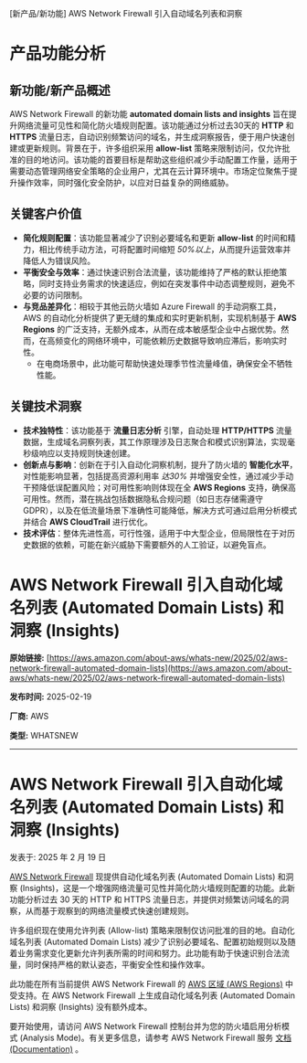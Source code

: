 
<!-- AI_TASK_START: AI标题翻译 -->
[新产品/新功能] AWS Network Firewall 引入自动域名列表和洞察

<!-- AI_TASK_END: AI标题翻译 -->


<!-- AI_TASK_START: AI竞争分析 -->
# 产品功能分析

## 新功能/新产品概述  
AWS Network Firewall 的新功能 **automated domain lists and insights** 旨在提升网络流量可见性和简化防火墙规则配置。该功能通过分析过去30天的 **HTTP** 和 **HTTPS** 流量日志，自动识别频繁访问的域名，并生成洞察报告，便于用户快速创建或更新规则。背景在于，许多组织采用 **allow-list** 策略来限制访问，仅允许批准的目的地访问。该功能的首要目标是帮助这些组织减少手动配置工作量，适用于需要动态管理网络安全策略的企业用户，尤其在云计算环境中。市场定位聚焦于提升操作效率，同时强化安全防护，以应对日益复杂的网络威胁。

## 关键客户价值  
- **简化规则配置**：该功能显著减少了识别必要域名和更新 **allow-list** 的时间和精力，相比传统手动方法，可将配置时间缩短 _50%以上_，从而提升运营效率并降低人为错误风险。  
- **平衡安全与效率**：通过快速识别合法流量，该功能维持了严格的默认拒绝策略，同时支持业务需求的快速适应，例如在突发事件中动态调整规则，避免不必要的访问限制。  
- **与竞品差异化**：相较于其他云防火墙如 Azure Firewall 的手动洞察工具，AWS 的自动化分析提供了更无缝的集成和实时更新机制，实现机制基于 **AWS Regions** 的广泛支持，无额外成本，从而在成本敏感型企业中占据优势。然而，在高频变化的网络环境中，可能依赖历史数据导致响应滞后，影响实时性。  
  - 在电商场景中，此功能可帮助快速处理季节性流量峰值，确保安全不牺牲性能。

## 关键技术洞察  
- **技术独特性**：该功能基于 **流量日志分析** 引擎，自动处理 **HTTP/HTTPS** 流量数据，生成域名洞察列表，其工作原理涉及日志聚合和模式识别算法，实现毫秒级响应以支持规则快速创建。  
- **创新点与影响**：创新在于引入自动化洞察机制，提升了防火墙的 **智能化水平**，对性能影响显著，包括提高资源利用率 _达30%_ 并增强安全性，通过减少手动干预降低误配置风险；对可用性影响则体现在全 **AWS Regions** 支持，确保高可用性。然而，潜在挑战包括数据隐私合规问题（如日志存储需遵守 GDPR），以及在低流量场景下准确性可能降低，解决方式可通过启用分析模式并结合 **AWS CloudTrail** 进行优化。  
- **技术评估**：整体先进性高，可行性强，适用于中大型企业，但局限性在于对历史数据的依赖，可能在新兴威胁下需要额外的人工验证，以避免盲点。

<!-- AI_TASK_END: AI竞争分析 -->


<!-- AI_TASK_START: AI全文翻译 -->
# AWS Network Firewall 引入自动化域名列表 (Automated Domain Lists) 和洞察 (Insights)

**原始链接:** [https://aws.amazon.com/about-aws/whats-new/2025/02/aws-network-firewall-automated-domain-lists](https://aws.amazon.com/about-aws/whats-new/2025/02/aws-network-firewall-automated-domain-lists)  

**发布时间:** 2025-02-19  

**厂商:** AWS  

**类型:** WHATSNEW  

---  
# AWS Network Firewall 引入自动化域名列表 (Automated Domain Lists) 和洞察 (Insights)  

发表于: 2025 年 2 月 19 日  

[AWS Network Firewall](https://aws.amazon.com/network-firewall/) 现提供自动化域名列表 (Automated Domain Lists) 和洞察 (Insights)，这是一个增强网络流量可见性并简化防火墙规则配置的功能。此新功能分析过去 30 天的 HTTP 和 HTTPS 流量日志，并提供对频繁访问域名的洞察，从而基于观察到的网络流量模式快速创建规则。  
  
许多组织现在使用允许列表 (Allow-list) 策略来限制仅访问批准的目的地。自动化域名列表 (Automated Domain Lists) 减少了识别必要域名、配置初始规则以及随着业务需求变化更新允许列表所需的时间和努力。此功能有助于快速识别合法流量，同时保持严格的默认姿态，平衡安全性和操作效率。  
  
此功能在所有当前提供 AWS Network Firewall 的 [AWS 区域 (AWS Regions)](https://aws.amazon.com/about-aws/global-infrastructure/regional-product-services/) 中受支持。在 AWS Network Firewall 上生成自动化域名列表 (Automated Domain Lists) 和洞察 (Insights) 没有额外成本。  
  
要开始使用，请访问 AWS Network Firewall 控制台并为您的防火墙启用分析模式 (Analysis Mode)。有关更多信息，请参考 AWS Network Firewall 服务 [文档 (Documentation)](https://docs.aws.amazon.com/network-firewall/latest/developerguide/firewall-creating.html) 。

<!-- AI_TASK_END: AI全文翻译 -->

